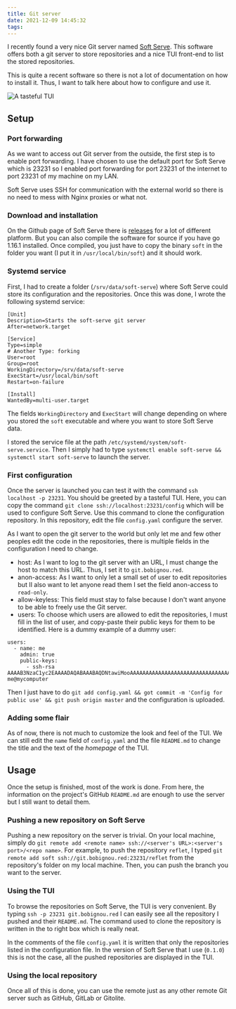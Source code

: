 ```yaml
---
title: Git server
date: 2021-12-09 14:45:32
tags:
---
```

I recently found a very nice Git server named [Soft Serve](https://github.com/charmbracelet/soft-serve). This software offers both a git server to store repositories and a nice TUI front-end to list the stored repositories.

This is quite a recent software so there is not a lot of documentation on how to install it. Thus, I want to talk here about how to configure and use it.

![A tasteful TUI](soft-serve.png)

## Setup

### Port forwarding
As we want to access out Git server from the outside, the first step is to enable port forwarding. I have chosen to use the default port for Soft Serve which is 23231 so I enabled port forwarding for port 23231 of the internet to port 23231 of my machine on my LAN.

Soft Serve uses SSH for communication with the external world so there is no need to mess with Nginx proxies or what not.

### Download and installation
On the Github page of Soft Serve there is [releases](https://github.com/charmbracelet/soft-serve/releases/) for a lot of different platform. But you can also compile the software for source if you have go 1.16.1 installed. Once compiled, you just have to copy the binary `soft` in the folder you want (I put it in `/usr/local/bin/soft`) and it should work.

### Systemd service
First, I had to create a folder (`/srv/data/soft-serve`) where Soft Serve could store its configuration and the repositories. Once this was done, I wrote the following systemd service:
```
[Unit]
Description=Starts the soft-serve git server
After=network.target

[Service]
Type=simple
# Another Type: forking
User=root
Group=root
WorkingDirectory=/srv/data/soft-serve
ExecStart=/usr/local/bin/soft
Restart=on-failure

[Install]
WantedBy=multi-user.target
```

The fields `WorkingDirectory` and `ExecStart` will change depending on where you stored the `soft` executable and where you want to store Soft Serve data.

I stored the service file at the path `/etc/systemd/system/soft-serve.service`. Then I simply had to type `systemctl enable soft-serve && systemctl start soft-serve` to launch the server.

### First configuration
Once the server is launched you can test it with the command `ssh localhost -p 23231`. You should be greeted by a tasteful TUI. Here, you can copy the command `git clone ssh://localhost:23231/config` which will be used to configure Soft Serve. Use this command to clone the configuration repository. In this repository, edit the file `config.yaml` configure the server.

As I want to open the git server to the world but only let me and few other peoples edit the code in the repositories, there is multiple fields in the configuration I need to change.
* host: As I want to log to the git server with an URL, I must change the host to match this URL. Thus, I set it to `git.bobignou.red`.
* anon-access: As I want to only let a small set of user to edit repositories but II also want to let anyone read them I set the field anon-access to `read-only`.
* allow-keyless: This field must stay to false because I don't want anyone to be able to freely use the Git server.
* users: To choose which users are allowed to edit the repositories, I must fill in the list of user, and copy-paste their public keys for them to be identified. Here is a dummy example of a dummy user:
```
users:
  - name: me
    admin: true
    public-keys:
      - ssh-rsa AAAAB3NzaC1yc2EAAAADAQABAAABAQDNtawiMooAAAAAAAAAAAAAAAAAAAAAAAAAAAAAAAAAEGgl2I+ypjHnoGl9cZ6dr59zAgMFSAAAAAAAAAAAAAAAAAAAAAAAAAAAAAAAAAAAAAAAAAAAAAAlbP7vRSaMYNzCcQ4TZOSEaqbgnAT0LAAAAAAAAAAAAAAAAAAAAAAAAAAAAAAAAAAAAAAAAAAAAAAzttUgAfXyX7yktWgo/2F6YLsGY/8CPhlM8WY5GvYeJrsHMl8aDYQQ8XyON1M5FN5PFX4g6G9D70HRIAAAAAAAAAAAAAAAAAAAAAAAAAAAAAAAAAAAAAAAAAAAAAADOh9bdJj3nbJ5Da9BxCTtkY7H me@mycomputer
```

Then I just have to do `git add config.yaml && got commit -m 'Config for public use' && git push origin master` and the configuration is uploaded.

### Adding some flair
As of now, there is not much to customize the look and feel of the TUI. We can still edit the `name` field of `config.yaml` and the file `README.md` to change the title and the text of the _homepage_ of the TUI.

## Usage
Once the setup is finished, most of the work is done. From here, the information on the project's GitHub `README.md` are enough to use the server but I still want to detail them.

### Pushing a new repository on Soft Serve
Pushing a new repository on the server is trivial. On your local machine, simply do `git remote add <remote name> ssh://<server's URL>:<server's port>/<repo name>`. For example, to push the repository `reflet`, I typed `git remote add soft ssh://git.bobignou.red:23231/reflet` from the repository's folder on my local machine. Then, you can push the branch you want to the server.

### Using the TUI
To browse the repositories on Soft Serve, the TUI is very convenient. By typing `ssh -p 23231 git.bobignou.red` I can easily see all the repository I pushed and their `README.md`. The command used to clone the repository is written in the to right box which is really neat.

In the comments of the file `config.yaml` it is written that only the repositories listed in the configuration file. In the version of Soft Serve that I use (`0.1.0`) this is not the case, all the pushed repositories are displayed in the TUI.

### Using the local repository
Once all of this is done, you can use the remote just as any other remote Git server such as GitHub, GitLab or Gitolite.

